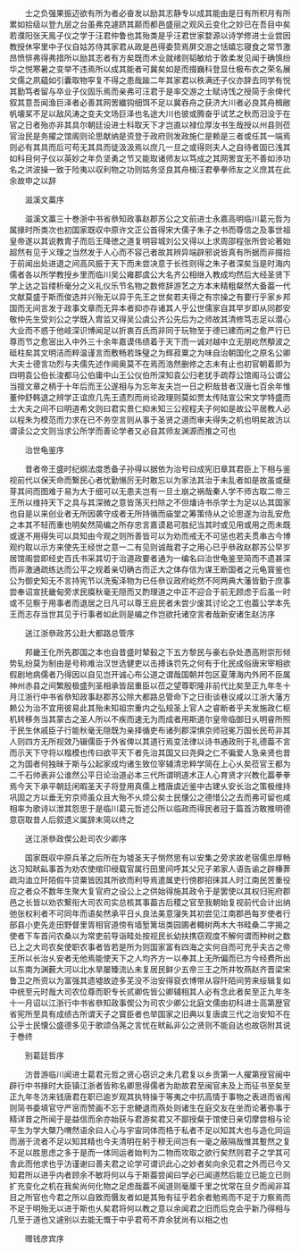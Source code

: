 <!-- { "loadSidebar": true } -->
　　士之负强果振迈欲有所为者必奋发以励其志静专以成其能由是日有所积月有所累如拾级以登九层之台虽弗克遽跻其巅而都邑盛丽之观风云变化之妙已在吾目中矣若濮阳张天鳯子仪之学于汪君仲鲁也其殆类是乎汪君世家婺源以诗学修进士业尝因教授休寜里中子仪自姑苏侍其家君从政是邑得委贽焉屏交游之恬嬉忘寝食之常节激昂愤悱弗得弗措所以励其志者有方矣既而术业就绪则韬敏给于敦柔发见闻于确慎纷华之悦寒暑之变举不违焉所以成其能者可冀矣如是而掇巍科登显仕极布衣之荣名展文儒之夙藴如引囊取物寜复不得之患哉踰二年其家君以秩满还子仪亦辞去同学有悦其勤笃者留与卒业子仪固乐焉而亲弗可汪君于是率交游之士赋诗饯之授简于余俾代叙其意吾闻渔巨泽者必善其网罟纎钩细饵不足以冀吞舟之获济大川者必良其舟楫敝帆壊桨不足以敌风涛之变夫文场巨泽也名途大川也彼或腾奋乎试艺之秋而汨没于在官之日者殆亦非其具尔朝廷设进士科取天下才岂直以禄位厚汝书生哉授以州县则莅官治民是务擢之馆阁则论思献纳是资登于政府则发政施仁是赖是三者或任其一端焉则必有其具而后可苟无其具而徒汲汲焉以庶几一旦之或得则夫人之自待者固已浅其如科目何子仪以英妙之年负坚勇之节又能取诸师友以笃成之其网罟宜无不善如渉功名之洪波操一致于险夷以収利物之功则姑务坚良其舟楫汪君拳拳师友之义庶其在此余故申之以辞

　　滋溪文藁序

　　滋溪文藁三十巻浙中书省叅知政事赵郡苏公之文前进士永嘉高明临川葛元哲为属掾时所类次也初国家既収中原许文正公首得宋大儒子朱子之书而尊信之及事世祖皇帝遂以其说教胄子而后王降徳之道复明容城刘公又得以上求周邵程张所尝论著始超然有见于义理之当然发于人心而不容己者故其辨异端辟邪说皆真有所据而非掇拾于前闻出处进退之间高风振于天下而未尝决意于长徃则得之朱子者深矣当是时海内儒者各以所学教授乡里而临川吴公雍郡虞公大名齐公相继入教成均然后大经圣贤下学上达之旨缕析毫分之义礼仪乐节名物之数修辞游艺之方本末精粗粲然大备葢一代文献莫盛于斯而俊选并兴殆无以异于先王之世矣若夫得之有宗操之有要行乎家乡邦国而无间言发于政事文章而无异本者抑亦存诸其人乎公世儒家自其早岁即从同郡安敬仲先生受刘公之学既入胄监又得吴公虞公齐公先后为之师故其清修笃志足以潜心大业而不惑于他岐深识博闻足以折衷百氏而非同于玩物至于德已建而闲之愈严行已尊而节之愈宻出入中外三十余年嘉谟伟绩着于天下而一诚对越中立无朋屹然頺波之砥柱矣其文明洁而粹温谨言而敷畅若珠璧之为辉菽粟之为味自治朝国化之原名公卿大夫士德言功烈与夫儒先述作阃奥莫不在焉而浩然删修之志未有止也初官朝着即为四明袁公伯长浚都马公伯庸中山王公仪伯所深知袁公归老犹手疏荐公馆阁马公谓公当擅文章之柄于十年后而王公遂相与为忘年友夫岂一日之积哉昔者汉唐七百余年惟董仲舒韩退之辨学正谊庶几先王遗烈而尚论政理则莫如贾太传陆宣公宋文学特盛而士大夫之间不曰明道希文则曰君实景仁抑未知三公视程夫子何如是故公平居教人必以程朱为模范而力求在已不务空言则从事于圣贤之道而审夫得失之机也明矣故汸以谓读公之文则当求公所学而善论学者又必自其师友渊源而推之可也

　　治世龟鉴序

　　昔者帝王盛时纪纲法度悉备子孙得以据依为治号曰成宪旧章其君臣上下相与鉴视前代以保天命而繋民心者忧勤愓厉无时敢忘以为家法其治于未乱者如是故虽或蘖芽其间而图难于易为大于细可以无患夫岂有一旦土崩之祸哉秦人学不师古取二帝三王所以维持天下之具与其深微之意皆荡灭扫除之不但燔诗书杀学士为足以亾其国家也自是以来创业者无所因袭守成者无所持循而庙堂之筹策侍从之论思遂为治乱安危之本其不轻而重也明矣然简编之所存忠言嘉谟曷可胜纪当其时或见用或用之而未既或遂不用得失可以具知由今观之则所善皆可以为劝而戒无不可惩也若夫贯串古今博观约取以示方来使先王经世之意一二有见则诚哉君子之用心已乎叅政赵郡苏公早岁居馆阁尝即经史百氏书采其切于治道政要者通为一编名曰治世龟鉴至简而不遗甚深而非激通疏练达而公平之规着亲切确古而正大之体存信为谋王断国者之元龟寳鉴也公为御史知无不言持宪节以洗寃泽物为已任叅议政府屹然不阿两典大藩皆勤于庶事尝奉诏宣抚畿甸旁求民瘼秋毫无隠而又酌理道之中正不迎合于前无顾虑于后虽一时或不见察于用事者而退居之日凡可以尊王庇民者未尝少废其讨论之工也葢公学本先王而志存当世其见于行事者如此则是编之作岂欲托诸空言者哉新安诸生赵汸序

　　送江浙叅政苏公赴大都路总管序

　　邦畿王化所先郡国之本也自昔盛时辇毂之下五方黎民与豪右杂处慿高附崇形倾势轧纷莫为制由是号称难治汉世选健吏以击搏诛罚先之何有于化民成俗唐宋宰相欲假剧地病儒者乃得因以自见岂开诚心布公道之谓哉国朝并包区夏薄海内外罔不臣属神州赤县之间繁殷极盛列圣相承皆屈重臣以莅之望尊职隆非前代比矣至正九年冬十月江浙行中书省叅知政事赵郡苏公除大都路总管命下之日街谈巷议咸以江浙大藩方赖公为治不宜用彼易此其殆未知祖宗重内之弘规圣上官人之睿断者乎夫发施政仁枢机转移务当其蒙古之圣人所以不疾而速无为而成者用斯道尔皇帝临御日乆明睿所照于民生休戚臣子行能秋毫无隠既为亲择循吏布诸列郡深惧京师冠冕万国长民苟非其人则四方无所视效乃辍儒臣于外省俾以其道行焉变法律以诗书通政刑于礼德葢不言而示天下守将以楷模也传曰欲平天下者先治其国又曰尧舜之仁不徧爱人急亲贤也昔之为国者何独昧于斯与公起家成均诸生致位宰辅清忠粹学简在上心乆矣莅官王都为二千石帅表非公谁然公平日论治道必本三代所谓明道术正人心育贤才兴教化葢拳拳焉今天下承平朝廷闲暇圣天子将登用真儒上稽唐虞近鉴中古建乆安长治之策极维持巩固之方以垂无穷京师虽众且大殆不乆烦公矣士民懐公之德惜公之去而弗可留也咸相率为歌诗以泄其怨思于是临川葛元哲述公所以临政而得民者冠于篇首汸敢推明德意窃取昔人后叙遗义属辞末简以终之

　　送江浙叅政偰公赴司农少卿序

　　国家既収中原兵革之后所在为墟圣天子恻然思有以安集之旁求故老宿儒忠厚畅达习知畎畆事首为劝农使绾印绶载官属行田里间呼其父兄子弟家人语告谕之辟榛莾疏沟洫立阡陌假牛贷粟皆因其所欲而利导焉遣属吏行傍郡招徕其人时江南民苦重役应之者众不数年生聚大复官府之设公上之供始得施其政令于是罢使以其权归宪府郡邑之长皆以劝农繋衔大司农司实总核其事葢古后稷之官至我朝始复视前代会计出纳弛张权利者不可同年而语矣然承平日乆良法美意寖失其初尝见江南郡邑每岁使者行部县小吏先走田野督里胥相官道傍有墙堑篱垣类园圃者輙树两木大书畦桑二字揭之使者下车首问农桑以为常吏前导诣畦处按视民长幼扶携窃观度不解何谓而种树之数已上之大司农矣使职农事者皆若是所为则国家富有四海之实何自而可充乎夫古之帝王所以长治乆安者无他焉能使天下之人均齐方一以奉其上无所偏而已方今经费所出以东南为渊薮大河以北水旱屡臻流亾未复居民鲜少五帝三王之所井牧燕赵齐晋梁宋鲁卫之所资以为富强其遗墟故迹多芜没不治安得裒衣博带从容阡陌间劳来绥辑复如中统至元时哉大司农位尊而职专长贰卿佐皆公卿辅相其人必有念此者矣至正九年冬十一月诏以江浙行中书省叅知政事偰公为司农少卿公北庭文儒由初科进士高第歴官省宪所至具有成绩古所谓天子之寳臣者也举国家之旧典以复唐虞三代之治安知不在公乎士民懐公盛德多见于歌颂刍荛之言忧在畎畆非公之贤则不能自达也故窃附其说于巻终

　　别葛廷哲序

　　汸昔游临川闻进士葛君元哲之贤心窃识之未几君复以乡贡第一人擢第授官闽中辟行中书掾时大臣镇江浙者皆称名卿思得儒者为助故君至闽官未及上而征书至矣至正九年冬汸来钱唐君在职已逾岁观其执特操于等夷之中抗高情于事物之表进而省闱则简书委填官守严宻而赞画不忘于忠鲠退而燕处则诸生在庭交友在坐而论著弥事于精详昔之所闻于是益信而余亦始获与君游矣君又不鄙授粲于馆使日亲切摩尝相与论平生为学大槩乃喟然语余曰人心与宇宙同体而梏于私者不足以知其大也与造化同运而溺于流者不足以知其精也今夫清明在躬于穆无间岂有一毫之蔽隔哉惟其蹔然之复不足以胜思虑之多于是而一体同运者始判为二物而攻取之欲行矣然则君子之学其可舎此而他求也乎汸谨谢曰善夫君之论学可谓识此心之妙者矣向余见君之外而已今又知君所以进乎内者顾余不敏将何以与于斯葢尝闻曰学必已闻道然后能立已能立已则扩充变化之机在我矣尚何化物之足虑哉葢不闻道则毫厘千里之忧常在旦夕而闻非耳目之所官也今君之所以自致而慑友者如是其殆有征乎若余者勉焉而不足于力察焉而不足于明殆无以进于斯也乆矣君将何以教之意以余闻君之旧而后克会乎新乃得相与几至于道也又遽别以去能无慨于中乎君苟不弃余犹尚有以相之也

　　赠钱彦宾序


